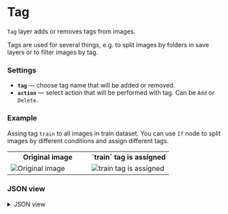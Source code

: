 # Tag

`Tag` layer adds or removes tags from images.

Tags are used for several things, e.g. to split images by folders in save layers or to filter images by tag.

### Settings

- **`tag`** — choose tag name that will be added or removed.
- **`action`** — select action that will be performed with tag. Can be `Add` or `Delete`.

### Example

Assing tag `train` to all images in train dataset. You can use `If` node to split images by different conditions and assign different tags.

<table>
<tr>
<td style="text-align:center; width:50%"><strong>Original image</strong></td>
<td style="text-align:center; width:50%"><strong>`train` tag is assigned</strong></td>
</tr>
<tr>
<td> <img src="https://github.com/supervisely-ecosystem/ml-nodes/assets/79905215/c4cad73d-2bde-4d4f-858b-f5c1144ca4ff" alt="Original image" /> </td>
<td> <img src="https://github.com/supervisely-ecosystem/ml-nodes/assets/79905215/48856f8d-0874-4385-8f62-7b116bb3ae79" alt="train tag is assigned" /> </td>
</tr>
</table>

### JSON view

<details>
<summary>JSON view</summary>
<pre>
{
  "action": "tag",
  "src": ["$data_1"],
  "dst": "$tag_2",
  "settings": {
    "tag": "train",
    "action": "add"
  }
}
</pre>
</details>
